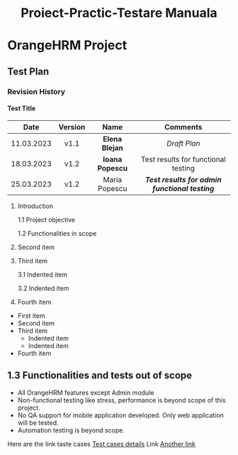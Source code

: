 #  <h1 align="center">Proiect-Practic-Testare Manuala<h1>
# OrangeHRM Project
## Test Plan 

### Revision History
#### Test Title
| Date  | Version    | Name    | Comments | 
| :-----: | :---: | :---: | :-----: |
| 11.03.2023 | v1.1   | **Elena Blejan**  |*Draft Plan* |
| 18.03.2023 | v1.2  | __Ioana Popescu__| Test results for functional testing |
| 25.03.2023 | v1.2| Maria Popescu | ***Test results for admin functional testing*** |

1. Introduction 

    1.1 Project objective 
    
    1.2 Functionalities in scope 
  
2. Second item
3. Third item

    3.1 Indented item
    
    3.2 Indented item
4. Fourth item

- First item
- Second item
- Third item
    - Indented item
    - Indented item
- Fourth item


## 1.3 Functionalities and tests out of scope

- All OrangeHRM features except Admin module
- Non-functional testing like stress, performance is beyond scope of this project.
- No QA support for mobile application developed. Only web application will be tested.
- Automation testing is beyond scope.

Here are the link taste cases  [Test cases details](https://github.com/ElenaBlejan/Proiect-Practic-Testare-Manuala/blob/main/screen.jpg) 
Link  [Another link ](https://github.com/ElenaBlejan/Proiect-Practic-Testare-Manuala/blob/main/ISTQB-CTFL_Syllabus_2018_v3.1.1.pdf)
